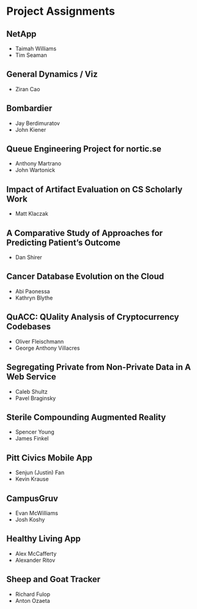 # Project Assignments

## NetApp
- Taimah Williams
- Tim Seaman

## General Dynamics / Viz
- Ziran Cao

## Bombardier
- Jay Berdimuratov
- John Kiener

## Queue Engineering Project for nortic.se
- Anthony Martrano
- John Wartonick

## Impact of Artifact Evaluation on CS Scholarly Work
- Matt Klaczak

## A Comparative Study of Approaches for Predicting Patient’s Outcome
- Dan Shirer

## Cancer Database Evolution on the Cloud
- Abi Paonessa
- Kathryn Blythe

## QuACC: QUality Analysis of Cryptocurrency Codebases
- Oliver Fleischmann
- George Anthony Villacres

## Segregating Private from Non-Private Data in A Web Service
- Caleb Shultz
- Pavel Braginsky

## Sterile Compounding Augmented Reality
- Spencer Young
- James Finkel

## Pitt Civics Mobile App
- Senjun (Justin) Fan
- Kevin Krause

## CampusGruv
- Evan McWilliams
- Josh Koshy

## Healthy Living App
- Alex McCafferty
- Alexander Ritov

## Sheep and Goat Tracker
- Richard Fulop
- Anton Ozaeta
